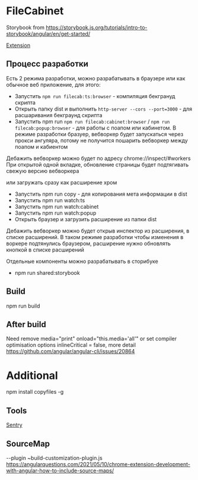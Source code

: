 # FileCabinet

Storybook from https://storybook.js.org/tutorials/intro-to-storybook/angular/en/get-started/

[Extension](https://chrome.google.com/webstore/detail/file-cabinet/poiackckjbminlmppejhfkmjkfpfegkd?hl=ru)

## Процесс разработки

Есть 2 режима разработки, можно разрабатывать в браузере или как обычное веб приложение, для этого:

* Запустить `npm run filecab:ts:browser` - компиляция бекгрануд скрипта
* Открыть папку dist и выполнить `http-server --cors --port=3000` - для расшаривания бекграунд скрипта
* Запустить npm run `npm run filecab:cabinet:browser` / `npm run filecab:popup:browser` - для работы с поапом или кабинетом. 
В режиме разработки бразуер, вебворкер будет запускаться через прокси ангуляра, потому не получится пошарить вебворкер между поапом и
  кабиентом

Дебажить вебворкер можно будет по адресу chrome://inspect/#workers При открытой одной вкладке, обновление страницы будет
подтягивать свежую версию вебворкера

или загружать сразу как расширение хром

* Запустить npm run copy - для копирования мета информации в dist
* Запустить npm run watch:ts
* Запустить npm run watch:cabinet
* Запустить npm run watch:popup
* Открыть браузер и загрузить расширение из папки dist

Дебажить вебворкер можно будет открыв инспектор из расширения, в списке расширений. В таком режиме разработки чтобы
изменения в воркере подтянулись браузером, расширение нужно обновлять кнопкой в списке расширений

Отдельные компоненты можно разрабатывать в сторибуке

* npm run shared:storybook

## Build

npm run build

## After build

Need remove media="print" onload="this.media='all'" or set compiler optimisation options inlineCritical = false, more
detail https://github.com/angular/angular-cli/issues/20864

# Additional

npm install copyfiles -g

## Tools

[Sentry](https://sentry.io/organizations/apilab/issues/?project=6103397)

## SourceMap

--plugin ~build-customization-plugin.js
https://angularquestions.com/2021/05/10/chrome-extension-development-with-angular-how-to-include-source-maps/

